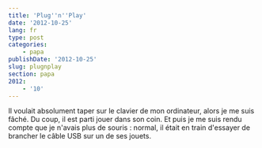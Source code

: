 ```yaml
---
title: 'Plug''n''Play'
date: '2012-10-25'
lang: fr
type: post
categories:
    - papa
publishDate: '2012-10-25'
slug: plugnplay
section: papa
2012:
    - '10'
---
```


Il voulait absolument taper sur le clavier de mon ordinateur, alors je me suis fâché. Du coup, il est parti jouer dans son coin. Et puis je me suis rendu compte que je n'avais plus de souris : normal, il était en train d'essayer de brancher le câble USB sur un de ses jouets.

